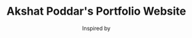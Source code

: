 <div align="center">
  <h1>Akshat Poddar's Portfolio Website</h1>

  Inspired by <a href="https://YoussefRaafatNasry.github.io/portfolYOU/"></a>
</div>
